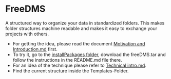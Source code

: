 # FreeDMS
A structured way to organize your data in standardized folders. 
This makes folder structures machine readable and makes it easy to exchange your projects with others.

  * For getting the idea, please read the document [Motivation and Introduction.md](/Motivation%20and%20Introduction.md) first.
  * To try it, go to the [installPackages folder](/InstallPackages/LINUX), download the freeDMS.tar and follow the instructions in the README.md file there.
  * For an idea of the technique please refer to [Technical intro.md](/Technical%20intro.md).
  * Find the current structure inside the Templates-Folder.

